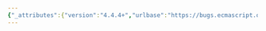 ```yaml
---
{"_attributes":{"version":"4.4.4+","urlbase":"https://bugs.ecmascript.org/","maintainer":"dherman@mozilla.com"},"bug":{"bug_id":1074,"creation_ts":"2012-11-27 12:22:00 -0800","short_desc":"9.1.1: undefined \"O\"","delta_ts":"2012-12-21 18:08:51 -0800","product":"Draft for 6th Edition","component":"editorial issue","version":"Rev 12: November 22, 2012 Draft","rep_platform":"All","op_sys":"All","bug_status":"RESOLVED","resolution":"FIXED","priority":"Normal","bug_severity":"normal","everconfirmed":true,"reporter":{"uid":"jmdyck","name":"Michael Dyck"},"assigned_to":{"uid":"allen","name":"Allen Wirfs-Brock"},"long_desc":[{"commentid":2875,"comment_count":0,"who":{"uid":"jmdyck","name":"Michael Dyck"},"bug_when":"2012-11-27 12:22:11 -0800","thetext":"In 9.1.1 \"ToPrimitive\",\nalgorithm 1 steps 4, 6.b, 8 refer to metavariable \"O\",\nwhich is not defined.\n\nChange to \"argument\", or start with a step \"Let O be argument.\""},{"commentid":2879,"comment_count":1,"who":{"uid":"jmdyck","name":"Michael Dyck"},"bug_when":"2012-11-27 14:50:02 -0800","thetext":"Same algorithm,\nstep 6.a says:\n    If IsCallable(toString) is false, then throw a TypeError exception.\nbut 'toString' is not defined.\n\nChange to \"exoticToPrim\"."},{"commentid":2880,"comment_count":2,"who":{"uid":"jmdyck","name":"Michael Dyck"},"bug_when":"2012-11-27 14:59:47 -0800","thetext":"Same algorithm,\nstep 6.d says:\n    If result is an ECMAScript language value and Type(resul) is not Object,\n    then return result.\nbut \"resul\" is not defined.\n\nChange to \"result\"."},{"commentid":2881,"comment_count":3,"who":{"uid":"jmdyck","name":"Michael Dyck"},"bug_when":"2012-11-27 15:06:23 -0800","thetext":"(That last one duplicates the first point of Bug 989.)"},{"commentid":2957,"comment_count":4,"who":{"uid":"allen","name":"Allen Wirfs-Brock"},"bug_when":"2012-12-01 11:05:16 -0800","thetext":"fixed in rev 13 editor's draft"}]}}
---
```

